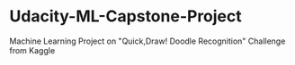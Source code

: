 # Udacity-ML-Capstone-Project
Machine Learning Project on "Quick,Draw! Doodle Recognition" Challenge from Kaggle
